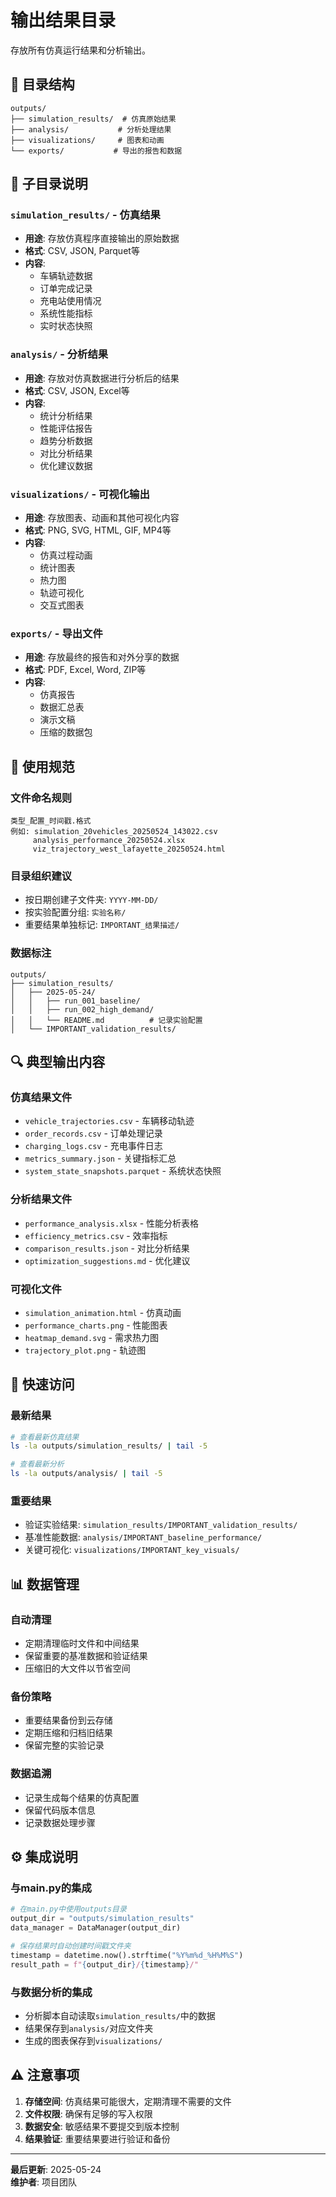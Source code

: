 # 输出结果目录

存放所有仿真运行结果和分析输出。

## 📁 目录结构

```
outputs/
├── simulation_results/  # 仿真原始结果
├── analysis/           # 分析处理结果
├── visualizations/     # 图表和动画
└── exports/           # 导出的报告和数据
```

## 📂 子目录说明

### `simulation_results/` - 仿真结果
- **用途**: 存放仿真程序直接输出的原始数据
- **格式**: CSV, JSON, Parquet等
- **内容**:
  - 车辆轨迹数据
  - 订单完成记录
  - 充电站使用情况
  - 系统性能指标
  - 实时状态快照

### `analysis/` - 分析结果
- **用途**: 存放对仿真数据进行分析后的结果
- **格式**: CSV, JSON, Excel等
- **内容**:
  - 统计分析结果
  - 性能评估报告
  - 趋势分析数据
  - 对比分析结果
  - 优化建议数据

### `visualizations/` - 可视化输出
- **用途**: 存放图表、动画和其他可视化内容
- **格式**: PNG, SVG, HTML, GIF, MP4等
- **内容**:
  - 仿真过程动画
  - 统计图表
  - 热力图
  - 轨迹可视化
  - 交互式图表

### `exports/` - 导出文件
- **用途**: 存放最终的报告和对外分享的数据
- **格式**: PDF, Excel, Word, ZIP等
- **内容**:
  - 仿真报告
  - 数据汇总表
  - 演示文稿
  - 压缩的数据包

## 📝 使用规范

### 文件命名规则
```
类型_配置_时间戳.格式
例如: simulation_20vehicles_20250524_143022.csv
     analysis_performance_20250524.xlsx
     viz_trajectory_west_lafayette_20250524.html
```

### 目录组织建议
- 按日期创建子文件夹: `YYYY-MM-DD/`
- 按实验配置分组: `实验名称/`
- 重要结果单独标记: `IMPORTANT_结果描述/`

### 数据标注
```
outputs/
├── simulation_results/
│   ├── 2025-05-24/
│   │   ├── run_001_baseline/
│   │   ├── run_002_high_demand/
│   │   └── README.md          # 记录实验配置
│   └── IMPORTANT_validation_results/
```

## 🔍 典型输出内容

### 仿真结果文件
- `vehicle_trajectories.csv` - 车辆移动轨迹
- `order_records.csv` - 订单处理记录
- `charging_logs.csv` - 充电事件日志
- `metrics_summary.json` - 关键指标汇总
- `system_state_snapshots.parquet` - 系统状态快照

### 分析结果文件
- `performance_analysis.xlsx` - 性能分析表格
- `efficiency_metrics.csv` - 效率指标
- `comparison_results.json` - 对比分析结果
- `optimization_suggestions.md` - 优化建议

### 可视化文件
- `simulation_animation.html` - 仿真动画
- `performance_charts.png` - 性能图表
- `heatmap_demand.svg` - 需求热力图
- `trajectory_plot.png` - 轨迹图

## 🎯 快速访问

### 最新结果
```bash
# 查看最新仿真结果
ls -la outputs/simulation_results/ | tail -5

# 查看最新分析
ls -la outputs/analysis/ | tail -5
```

### 重要结果
- 验证实验结果: `simulation_results/IMPORTANT_validation_results/`
- 基准性能数据: `analysis/IMPORTANT_baseline_performance/`
- 关键可视化: `visualizations/IMPORTANT_key_visuals/`

## 📊 数据管理

### 自动清理
- 定期清理临时文件和中间结果
- 保留重要的基准数据和验证结果
- 压缩旧的大文件以节省空间

### 备份策略
- 重要结果备份到云存储
- 定期压缩和归档旧结果
- 保留完整的实验记录

### 数据追溯
- 记录生成每个结果的仿真配置
- 保留代码版本信息
- 记录数据处理步骤

## ⚙️ 集成说明

### 与main.py的集成
```python
# 在main.py中使用outputs目录
output_dir = "outputs/simulation_results"
data_manager = DataManager(output_dir)

# 保存结果时自动创建时间戳文件夹
timestamp = datetime.now().strftime("%Y%m%d_%H%M%S")
result_path = f"{output_dir}/{timestamp}/"
```

### 与数据分析的集成
- 分析脚本自动读取`simulation_results/`中的数据
- 结果保存到`analysis/`对应文件夹
- 生成的图表保存到`visualizations/`

## ⚠️ 注意事项

1. **存储空间**: 仿真结果可能很大，定期清理不需要的文件
2. **文件权限**: 确保有足够的写入权限
3. **数据安全**: 敏感结果不要提交到版本控制
4. **结果验证**: 重要结果要进行验证和备份

---

**最后更新**: 2025-05-24  
**维护者**: 项目团队 